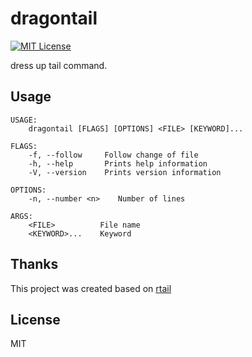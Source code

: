 # dragontail
[![MIT License](http://img.shields.io/badge/license-MIT-blue.svg?style=flat)](LICENSE)

dress up tail command.

## Usage

```
USAGE:
    dragontail [FLAGS] [OPTIONS] <FILE> [KEYWORD]...

FLAGS:
    -f, --follow     Follow change of file
    -h, --help       Prints help information
    -V, --version    Prints version information

OPTIONS:
    -n, --number <n>    Number of lines

ARGS:
    <FILE>          File name
    <KEYWORD>...    Keyword
```

## Thanks
This project was created based on [rtail](https://github.com/nao-kobayashi/rtail)

## License
MIT
